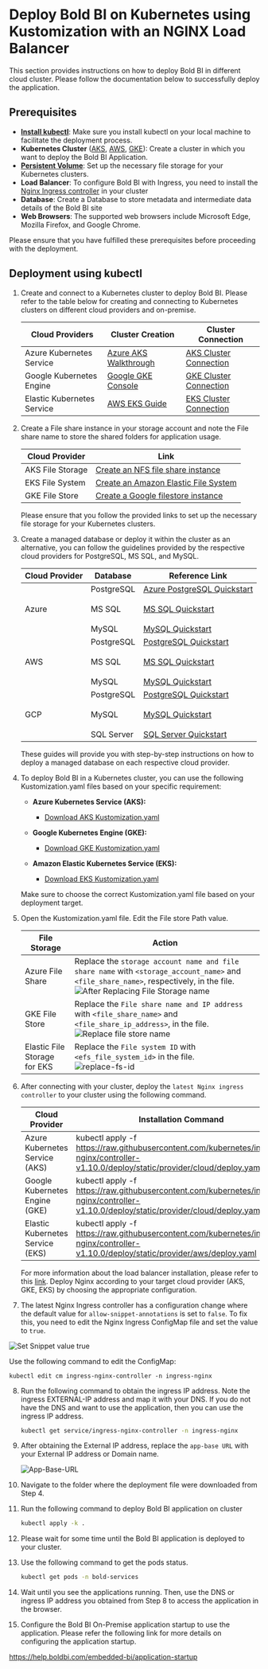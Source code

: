 # Deploy Bold BI on Kubernetes using Kustomization with an NGINX Load Balancer
This section provides instructions on how to deploy Bold BI in different cloud cluster. Please follow the documentation below to successfully deploy the application.

## Prerequisites

- **[Install kubectl](https://kubernetes.io/docs/tasks/tools/#kubectl)**: Make sure you install kubectl on your local machine to facilitate the deployment process.
- **Kubernetes Cluster** ([AKS](https://docs.microsoft.com/en-us/azure/aks/kubernetes-walkthrough-portal), [AWS](https://docs.microsoft.com/en-us/azure/aks/kubernetes-walkthrough-portal#connect-to-the-cluster), [GKE](https://console.cloud.google.com/kubernetes)): Create a cluster in which you want to deploy the Bold BI Application.
- **[Persistent Volume](PersistentVolumeCreation.md)**: Set up the necessary file storage for your Kubernetes clusters.
- **Load Balancer**: To configure Bold BI with Ingress, you need to install the [Nginx Ingress controller](https://kubernetes.github.io/ingress-nginx/deploy/) in your cluster
- **Database**: Create a Database to store metadata and intermediate data details of the Bold BI site 
- **Web Browsers**: The supported web browsers include Microsoft Edge, Mozilla Firefox, and Google Chrome.

Please ensure that you have fulfilled these prerequisites before proceeding with the deployment.

## Deployment using kubectl

1. Create and connect to a Kubernetes cluster to deploy Bold BI. Please refer to the table below for creating and connecting to Kubernetes clusters on different cloud providers and on-premise.

    | Cloud Providers            | Cluster Creation                                                                                    | Cluster Connection                                                                                      |
    |----------------------------|----------------------------------------------------------------------------------------------------|--------------------------------------------------------------------------------------------------------|
    | Azure Kubernetes Service   | [Azure AKS Walkthrough](https://docs.microsoft.com/en-us/azure/aks/kubernetes-walkthrough-portal) | [AKS Cluster Connection](https://docs.microsoft.com/en-us/azure/aks/kubernetes-walkthrough-portal#connect-to-the-cluster) |
    | Google Kubernetes Engine   | [Google GKE Console](https://console.cloud.google.com/kubernetes)                                | [GKE Cluster Connection](https://cloud.google.com/kubernetes-engine/docs/quickstart)                     |
    | Elastic Kubernetes Service | [AWS EKS Guide](https://docs.aws.amazon.com/eks/latest/userguide/create-cluster.html)             | [EKS Cluster Connection](https://aws.amazon.com/premiumsupport/knowledge-center/eks-cluster-connection/) |

2. Create a File share instance in your storage account and note the File share name to store the shared folders for application usage.

    | **Cloud Provider** | **Link** |
    |--------------------|----------|
    |  AKS File Storage | [Create an NFS file share instance](https://learn.microsoft.com/en-us/azure/storage/files/storage-how-to-use-files-portal?tabs=azure-portal) |
    |  EKS File System   | [Create an Amazon Elastic File System](https://docs.aws.amazon.com/efs/latest/ug/gs-step-two-create-efs-resources.html) |
    |  GKE File Store   | [Create a Google filestore instance](https://console.cloud.google.com/filestore) |

    Please ensure that you follow the provided links to set up the necessary file storage for your Kubernetes clusters.

3. Create a managed database or deploy it within the cluster as an alternative,  you can follow the guidelines provided by the respective cloud providers for PostgreSQL, MS SQL, and MySQL.

    | Cloud Provider | Database    | Reference Link                                                                                      |
    |----------------|-------------|----------------------------------------------------------------------------------------------------|
    | Azure          | PostgreSQL<br><br> MS SQL<br><br> MySQL | [Azure PostgreSQL Quickstart](https://learn.microsoft.com/en-us/azure/postgresql/flexible-server/quickstart-create-server-portal)<br><br>[MS SQL Quickstart](https://learn.microsoft.com/en-us/azure/azure-sql/database/single-database-create-quickstart?view=azuresql&tabs=azure-portal)<br><br> [MySQL Quickstart](https://learn.microsoft.com/en-us/azure/mysql/flexible-server/quickstart-create-server-portal) |
    | AWS            | PostgreSQL<br><br>MS SQL<br><br>MySQL | [PostgreSQL Quickstart](https://docs.aws.amazon.com/AmazonRDS/latest/UserGuide/CHAP_GettingStarted.CreatingConnecting.PostgreSQL.html)<br><br>[MS SQL Quickstart](https://docs.aws.amazon.com/AmazonRDS/latest/UserGuide/CHAP_GettingStarted.CreatingConnecting.SQLServer.html)<br><br> [MySQL Quickstart](https://docs.aws.amazon.com/AmazonRDS/latest/UserGuide/CHAP_GettingStarted.CreatingConnecting.MySQL.html) |
    | GCP            | PostgreSQL<br><br>MySQL<br><br>SQL Server | [PostgreSQL Quickstart](https://cloud.google.com/sql/docs/postgres/create-instance)<br><br>[MySQL Quickstart](https://cloud.google.com/sql/docs/mysql/create-instance)<br><br>[SQL Server Quickstart](https://cloud.google.com/sql/docs/sqlserver/create-instance) |

    These guides will provide you with step-by-step instructions on how to deploy a managed database on each respective cloud provider.

4. To deploy Bold BI in a Kubernetes cluster, you can use the following Kustomization.yaml files based on your specific requirement:

    - **Azure Kubernetes Service (AKS):**
        - [Download AKS Kustomization.yaml](https://raw.githubusercontent.com/sivakumar-devops/kustomization-improvement/mohamed/aks/boldbi/kustomization.yaml)

    - **Google Kubernetes Engine (GKE):**
        - [Download GKE Kustomization.yaml](https://raw.githubusercontent.com/sivakumar-devops/kustomization-improvement/mohamed/gke/boldbi/kustomization.yaml)

    - **Amazon Elastic Kubernetes Service (EKS):**
        - [Download EKS Kustomization.yaml](https://raw.githubusercontent.com/sivakumar-devops/kustomization-improvement/mohamed/eks/boldbi/kustomization.yaml)



    Make sure to choose the correct Kustomization.yaml file based on your deployment target.

5. Open the Kustomization.yaml file. Edit the File store Path value.

    |File Storage                  | Action |
    -------------------------------|-------------------------------|
    | Azure File Share             | Replace the `storage account name and file share name` with `<storage_account_name>` and `<file_share_name>`, respectively, in the file.                                ![After Replacing File Storage name](images/After-replace-fileshare.png)                               |
    | GKE File Store               | Replace the `File share name and IP address` with `<file_share_name>` and `<file_share_ip_address>`, in the file.                                                 ![Replace file store name](images/replace-filestore.png)                                              |
    | Elastic File Storage for EKS | Replace the `File system ID` with `<efs_file_system_id>` in the file.                                                                                                          ![replace-fs-id](images/replace-fs-id.png)                                                                |
    
   
6. After connecting with your cluster, deploy the `latest Nginx ingress controller` to your cluster using the following command.

    | Cloud Provider                  | Installation Command                                                                                       |
    |---------------------------------|--------------------------------------------------------------------------------------------------------|
    | Azure Kubernetes Service (AKS)  | kubectl apply -f https://raw.githubusercontent.com/kubernetes/ingress-nginx/controller-v1.10.0/deploy/static/provider/cloud/deploy.yaml |
    | Google Kubernetes Engine (GKE)  | kubectl apply -f https://raw.githubusercontent.com/kubernetes/ingress-nginx/controller-v1.10.0/deploy/static/provider/cloud/deploy.yaml                                         |
    | Elastic Kubernetes Service (EKS)| kubectl apply -f https://raw.githubusercontent.com/kubernetes/ingress-nginx/controller-v1.10.0/deploy/static/provider/aws/deploy.yaml  |
   
 
    For more information about the load balancer installation, please refer to this [link](https://kubernetes.github.io/ingress-nginx/deploy/). Deploy Nginx according to your target cloud provider (AKS, GKE, EKS) by choosing the appropriate configuration.

7. The latest Nginx Ingress controller has a configuration change where the default value for `allow-snippet-annotations` is set to `false`. To fix this, you need to edit the Nginx Ingress ConfigMap file and set the value to `true`.

![Set Snippet value true](images/snippet-true.png)

Use the following command to edit the ConfigMap:
    
    kubectl edit cm ingress-nginx-controller -n ingress-nginx

8. Run the following command to obtain the ingress IP address. Note the ingress EXTERNAL-IP address and map it with your DNS. If you do not have the DNS and want to use the application, then you can use the ingress IP address.

    ```bash 
    kubectl get service/ingress-nginx-controller -n ingress-nginx

9. After obtaining the External IP address, replace the `app-base URL` with your External IP address or Domain name.

    ![App-Base-URL](images/app-base-url.png)

10. Navigate to the folder where the deployment file were downloaded from Step 4.

11. Run the following command to deploy Bold BI application on cluster
    ```bash
    kubectl apply -k .

12. Please wait for some time until the Bold BI  application is deployed to your cluster.

13. Use the following command to get the pods status.
    ```bash 
    kubectl get pods -n bold-services

14. Wait until you see the applications running. Then, use the DNS or ingress IP address you obtained from Step 8 to access the application in the browser.

15. Configure the Bold BI On-Premise application startup to use the application. Please refer the following link for more details on configuring the application startup.

https://help.boldbi.com/embedded-bi/application-startup


